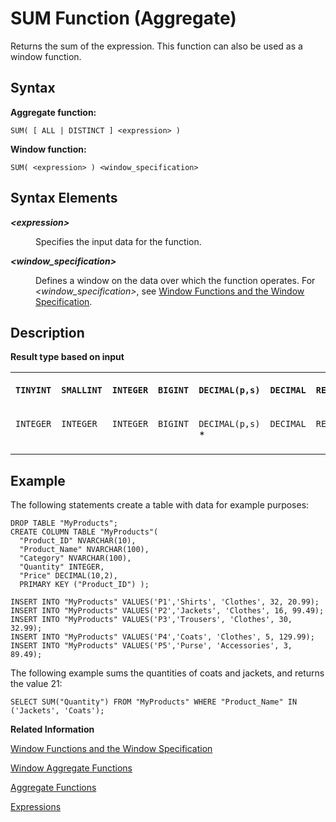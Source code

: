 <!-- loio03958a1eb0ad4950b00dedd8fdda475a -->

# SUM Function \(Aggregate\)

Returns the sum of the expression. This function can also be used as a window function.



<a name="loio03958a1eb0ad4950b00dedd8fdda475a__section_xrt_wxc_mfb"/>

## Syntax

**Aggregate function:**

```
SUM( [ ALL | DISTINCT ] <expression> )
```

**Window function:**

```
SUM( <expression> ) <window_specification>
```



<a name="loio03958a1eb0ad4950b00dedd8fdda475a__section_yrt_wxc_mfb"/>

## Syntax Elements


<dl>
<dt><b>

*<expression\>*

</b></dt>
<dd>

Specifies the input data for the function.



</dd><dt><b>

*<window\_specification\>*

</b></dt>
<dd>

Defines a window on the data over which the function operates. For *<window\_specification\>*, see [Window Functions and the Window Specification](window-functions-and-the-window-specification-20a3533.md).



</dd>
</dl>



<a name="loio03958a1eb0ad4950b00dedd8fdda475a__section_nst_wxc_mfb"/>

## Description

**Result type based on input**


<table>
<tr>
<th valign="top">

**`TINYINT`**

</th>
<th valign="top">

**`SMALLINT`**

</th>
<th valign="top">

**`INTEGER`**

</th>
<th valign="top">

**`BIGINT`**

</th>
<th valign="top">

**`DECIMAL(p,s)`**

</th>
<th valign="top">

**`DECIMAL`**

</th>
<th valign="top">

**`REAL`**

</th>
<th valign="top">

**`DOUBLE`**

</th>
</tr>
<tr>
<td valign="top">

`INTEGER`

</td>
<td valign="top">

`INTEGER`

</td>
<td valign="top">

`INTEGER`

</td>
<td valign="top">

`BIGINT`

</td>
<td valign="top">

`DECIMAL(p,s)` \*

</td>
<td valign="top">

`DECIMAL`

</td>
<td valign="top">

`REAL`

</td>
<td valign="top">

`DOUBLE`

</td>
</tr>
</table>



<a name="loio03958a1eb0ad4950b00dedd8fdda475a__section_r1g_2vq_mfb"/>

## Example

The following statements create a table with data for example purposes:

```
DROP TABLE "MyProducts";
CREATE COLUMN TABLE "MyProducts"(
  "Product_ID" NVARCHAR(10),
  "Product_Name" NVARCHAR(100),
  "Category" NVARCHAR(100),
  "Quantity" INTEGER,
  "Price" DECIMAL(10,2),
  PRIMARY KEY ("Product_ID") );
				
INSERT INTO "MyProducts" VALUES('P1','Shirts', 'Clothes', 32, 20.99);
INSERT INTO "MyProducts" VALUES('P2','Jackets', 'Clothes', 16, 99.49);
INSERT INTO "MyProducts" VALUES('P3','Trousers', 'Clothes', 30, 32.99);
INSERT INTO "MyProducts" VALUES('P4','Coats', 'Clothes', 5, 129.99);
INSERT INTO "MyProducts" VALUES('P5','Purse', 'Accessories', 3, 89.49);
```

The following example sums the quantities of coats and jackets, and returns the value 21:

```
SELECT SUM("Quantity") FROM "MyProducts" WHERE "Product_Name" IN ('Jackets', 'Coats');
```

**Related Information**  


[Window Functions and the Window Specification](window-functions-and-the-window-specification-20a3533.md "Window functions allow you to perform analytic operations over a set of input rows.")

[Window Aggregate Functions](window-aggregate-functions-ee3c26a.md "Some aggregate functions can be used as window functions over a window specification.")

[Aggregate Functions](aggregate-functions-6fff7f0.md "Aggregate functions are analytic functions that calculate an aggregate value based on a group of rows.")

[Expressions](../expressions-20a4389.md "An expression is a clause that can be evaluated to return values.")

